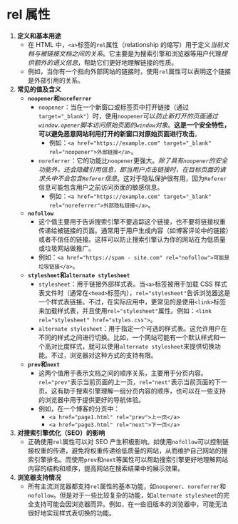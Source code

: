 
# rel 属性

1. **定义和基本用途**
   - 在 HTML 中，`<a>`标签的`rel`属性（relationship 的缩写）用于定义*当前文档与被链接文档之间的关系*。它主要是为搜索引擎和浏览器等用户代理*提供额外的语义信息*，帮助它们更好地理解链接的性质。
   - 例如，当你有一个指向外部网站的链接时，使用`rel`属性可以表明这个链接是外部引用的关系。
2. **常见的值及含义**
   - **`noopener`和`noreferrer`**
     - `noopener`：当在一个新窗口或标签页中打开链接（通过`target="_blank"`）时，使用`noopener`可以*防止新打开的页面通过`window.opener`脚本访问原始页面的`window`对象*。**这是一个安全特性，可以避免恶意网站利用打开的新窗口对原始页面进行攻击**。
	     - 例如：`<a href="https://example.com" target="_blank" rel="noopener">外部链接</a>`。
     - `noreferrer`：它的功能比`noopener`更强大。*除了具有`noopener`的安全功能外，还会隐藏引用信息，即当用户点击链接时，在目标页面的请求头中不会包含`Referer`信息*。这对于隐私保护很有用，因为`Referer`信息可能包含用户之前访问页面的敏感信息。
	     - 例如：`<a href="https://example.com" target="_blank" rel="noreferrer">外部隐私链接</a>`。
   - **`nofollow`**
     - 这个值主要用于告诉搜索引擎不要追踪这个链接，也不要将链接权重传递给被链接的页面。通常用于用户生成内容（如博客评论中的链接）或者不信任的链接。这样可以防止搜索引擎认为你的网站在为低质量或垃圾网站做推广。
     - 例如：`<a href="https://spam - site.com" rel="nofollow">可能是垃圾链接</a>`。
   - **`stylesheet`和`alternate stylesheet`**
     - `stylesheet`：用于链接外部样式表。当`<a>`标签被用于加载 CSS 样式表文件时（通常在`<head>`标签内），`rel="stylesheet"`告诉浏览器这是一个样式表链接。不过，在实际应用中，更常见的是使用`<link>`标签来加载样式表，并且使用`rel="stylesheet"`属性。例如：`<link rel="stylesheet" href="styles.css">`。
     - `alternate stylesheet`：用于指定一个可选的样式表。这允许用户在不同的样式之间进行切换。比如，一个网站可能有一个默认样式和一个高对比度样式，就可以使用`alternate stylesheet`来提供切换功能。不过，浏览器对这种方式的支持有限。
   - **`prev`和`next`**
     - 这两个值用于表示文档之间的顺序关系，主要用于分页内容。`rel="prev"`表示当前页面的上一页，`rel="next"`表示当前页面的下一页。这有助于搜索引擎理解一组分页内容的顺序，也可以在一些支持的浏览器中用于提供更好的导航体验。
     - 例如，在一个博客的分页中：
       - `<a href="page1.html" rel="prev">上一页</a>`
       - `<a href="page3.html" rel="next">下一页</a>`
3. **对搜索引擎优化（SEO）的影响**
   - 正确使用`rel`属性可以对 SEO 产生积极影响。如使用`nofollow`可以控制链接权重的传递，避免将权重传递给低质量的网站，从而维护自己网站的搜索引擎排名。而使用`prev`和`next`等属性可以帮助搜索引擎更好地理解网站内容的结构和顺序，提高网站在搜索结果中的展示效果。
4. **浏览器支持情况**
   - 所有主流浏览器都支持`rel`属性的基本功能，如`noopener`、`noreferrer`和`nofollow`。但是对于一些比较复杂的功能，如`alternate stylesheet`的完全支持可能会因浏览器而异。例如，在一些旧版本的浏览器中，可能无法很好地实现样式表切换的功能。
